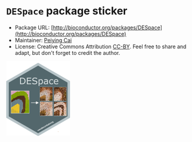 # `DESpace` package sticker

* Package URL: [http://bioconductor.org/packages/DESpace](http://bioconductor.org/packages/DESpace)
* Maintainer: [Peiying Cai](https://github.com/peicai/)
* License: Creative Commons Attribution
[CC-BY](https://creativecommons.org/licenses/by/2.0/). Feel free to
share and adapt, but don't forget to credit the author.

<img src=DESpace.png height="200">
